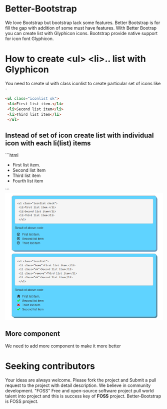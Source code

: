 Better-Bootstrap
================

We love Bootstrap but bootstrap lack some features. 
Better Bootstrap is for fill the gap with addition of some must have features.
With Better Bootrap you can create list with Glyphicon icons. Bootstrap provide native support for icon font Glyphicon.

How to create &lt;ul&gt; &lt;li&gt;.. list with Glyphicon
=============================================
You need to create ul with class iconlist to create particular set of icons like -
```html
<ul class="iconlist ok">
 <li>First list item.</li>
 <li>Second list item</li>
 <li>Third list item</li>
 </ul>
 ```
 <h2>Instead of set of icon create list with individual icon with each li(list) items</h2>
```html
<ul class="iconlist">
 <li class="home">First list item.</li>
 <li class="check">Second list item</li>
 <li class="remove">Third list item</li>
 <li class="check">Fourth list item</li>
 </ul>
```
<img src="https://raw.githubusercontent.com/itapplication/Better-Bootstrap/master/bblist.png" />

<h2>More component</h2>
We need to add more component to make it more better 

Seeking contributors
====================
Your ideas are always welcome. Please fork the project and Submit a pull request to the project with detail description. 
We believe in community development. "FOSS" Free and open-source software project pull world talent into project and this is success key of <strong>FOSS</strong> project. Better-Bootstrap is FOSS project. 